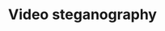 ---
layout: publications
categories: publications 
title: "Video steganography"
authors: A Munasinghe, Anuja Dharmaratne, Kasun De Zoysa
conference: 8th International Conference on Computer Science & Education (ICCSE), 2013
conferenceinfo: 
---
